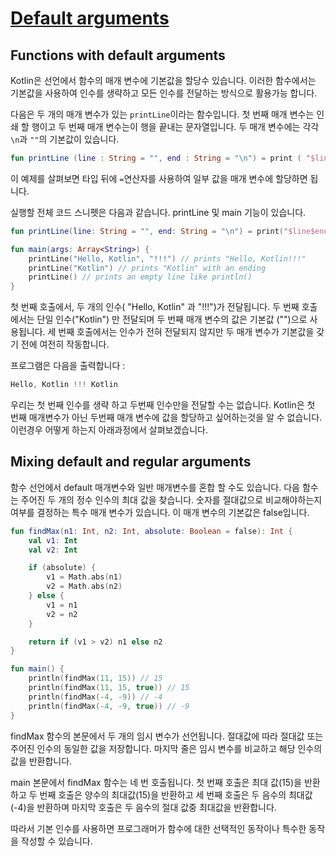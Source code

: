 # [Default arguments](https://hyperskill.org/learn/step/4637)
## Functions with default arguments
Kotlin은 선언에서 함수의 매개 변수에 기본값을 할당수 있습니다. 이러한 함수에서는 기본값을 사용하여 인수를 생략하고 모든 인수를 전달하는 방식으로 활용가능 합니다.

다음은 두 개의 매개 변수가 있는 `printLine`이라는 함수입니다. 첫 번째 매개 변수는 인쇄 할 행이고 두 번째 매개 변수는이 행을 끝내는 문자열입니다. 두 매개 변수에는 각각 `\n`과 `""`의 기본값이 있습니다.

```kotlin
fun printLine (line : String = "", end : String = "\n") = print ( "$line$end")
```

이 예제를 살펴보면 타입 뒤에 `=`연산자를 사용하여 일부 값을 매개 변수에 할당하면 됩니다.

실행할 전체 코드 스니펫은 다음과 같습니다. printLine 및 main 기능이 있습니다.
```kotlin
fun printLine(line: String = "", end: String = "\n") = print("$line$end")

fun main(args: Array<String>) {
    printLine("Hello, Kotlin", "!!!") // prints "Hello, Kotlin!!!"
    printLine("Kotlin") // prints "Kotlin" with an ending
    printLine() // prints an empty line like println()
}
```
첫 번째 호출에서, 두 개의 인수( "Hello, Kotlin" 과 "!!!")가 전달됩니다. 두 번째 호출에서는 단일 인수("Kotlin") 만 전달되며 두 번째 매개 변수의 값은 기본값 ("")으로 사용됩니다. 세 번째 호출에서는 인수가 전혀 전달되지 않지만 두 매개 변수가 기본값을 갖기 전에 여전히 작동합니다.

프로그램은 다음을 출력합니다 :

```kotlin
Hello, Kotlin !!! Kotlin
```

우리는 첫 번째 인수를 생략 하고 두번째 인수만을 전달할 수는 없습니다. Kotlin은 첫 번째 매개변수가 아닌 두번째 매개 변수에 값을 할당하고 싶어하는것을 알 수 없습니다.
이런경우 어떻게 하는지 아래과정에서 살펴보겠습니다.

## Mixing default and regular arguments
함수 선언에서 default 매개변수와 일반 매개변수를 혼합 할 수도 있습니다. 다음 함수는 주어진 두 개의 정수 인수의 최대 값을 찾습니다. 숫자를 절대값으로 비교해야하는지 여부를 결정하는 특수 매개 변수가 있습니다. 이 매개 변수의 기본값은 false입니다.

```kotlin
fun findMax(n1: Int, n2: Int, absolute: Boolean = false): Int {
    val v1: Int
    val v2: Int

    if (absolute) {
        v1 = Math.abs(n1)
        v2 = Math.abs(n2)
    } else {
        v1 = n1
        v2 = n2
    }

    return if (v1 > v2) n1 else n2
}

fun main() {
    println(findMax(11, 15)) // 15
    println(findMax(11, 15, true)) // 15
    println(findMax(-4, -9)) // -4
    println(findMax(-4, -9, true)) // -9
}
```
findMax 함수의 본문에서 두 개의 임시 변수가 선언됩니다. 절대값에 따라 절대값 또는 주어진 인수의 동일한 값을 저장합니다. 마지막 줄은 임시 변수를 비교하고 해당 인수의 값을 반환합니다.

main 본문에서 findMax 함수는 네 번 호출됩니다. 첫 번째 호출은 최대 값(15)을 반환하고 두 번째 호출은 양수의 최대값(15)을 반환하고 세 번째 호출은 두 음수의 최대값(-4)을 반환하며 마지막 호출은 두 음수의 절대 값중 최대값을 반환합니다. 

따라서 기본 인수를 사용하면 프로그래머가 함수에 대한 선택적인 동작이나 특수한 동작을 작성할 수 있습니다.
